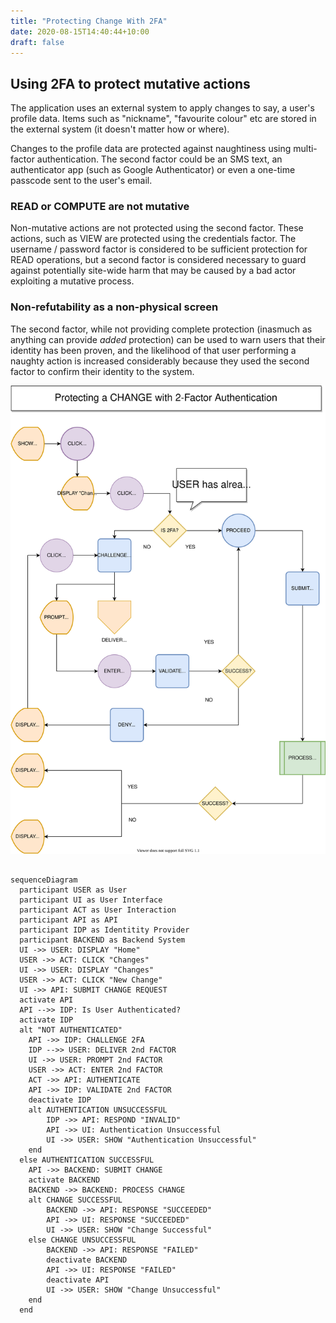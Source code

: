 ```yaml
---
title: "Protecting Change With 2FA"
date: 2020-08-15T14:40:44+10:00
draft: false
---
```


## Using 2FA to protect mutative actions

The application uses an external system to apply changes to say, a user's profile data. Items such as "nickname", "favourite colour" etc are stored in the external system (it doesn't matter how or where).

Changes to the profile data are protected against naughtiness using multi-factor authentication. The second factor could be an SMS text, an authenticator app (such as Google Authenticator) or even a one-time passcode sent to the user's email.

### READ or COMPUTE are not mutative

Non-mutative actions are not protected using the second factor. These actions, such as VIEW are protected using the credentials factor. The username / password factor is considered to be sufficient protection for READ operations, but a second factor is considered necessary to guard against potentially site-wide harm that may be caused by a bad actor exploiting a mutative process.

### Non-refutability as a non-physical screen

The second factor, while not providing complete protection (inasmuch as anything can provide _added_ protection) can be used to warn users that their identity has been proven, and the likelihood of that user performing a naughty action is increased considerably because they used the second factor to confirm their identity to the system.

![Flow Diagram](./images/Protecting-a-CHANGE-with-2FA.svg)

```mermaid

sequenceDiagram
  participant USER as User
  participant UI as User Interface
  participant ACT as User Interaction
  participant API as API
  participant IDP as Identitity Provider
  participant BACKEND as Backend System
  UI ->> USER: DISPLAY "Home"
  USER ->> ACT: CLICK "Changes"
  UI ->> USER: DISPLAY "Changes"
  USER ->> ACT: CLICK "New Change"
  UI ->> API: SUBMIT CHANGE REQUEST
  activate API
  API -->> IDP: Is User Authenticated?
  activate IDP
  alt "NOT AUTHENTICATED"
    API ->> IDP: CHALLENGE 2FA
    IDP -->> USER: DELIVER 2nd FACTOR
    UI ->> USER: PROMPT 2nd FACTOR
    USER ->> ACT: ENTER 2nd FACTOR
    ACT ->> API: AUTHENTICATE
    API ->> IDP: VALIDATE 2nd FACTOR
    deactivate IDP
    alt AUTHENTICATION UNSUCCESSFUL
        IDP ->> API: RESPOND "INVALID"
        API ->> UI: Authentication Unsuccessful
        UI ->> USER: SHOW "Authentication Unsuccessful"
    end
  else AUTHENTICATION SUCCESSFUL
    API ->> BACKEND: SUBMIT CHANGE
    activate BACKEND
    BACKEND ->> BACKEND: PROCESS CHANGE
    alt CHANGE SUCCESSFUL
        BACKEND ->> API: RESPONSE "SUCCEEDED"
        API ->> UI: RESPONSE "SUCCEEDED"
        UI ->> USER: SHOW "Change Successful"
    else CHANGE UNSUCCESSFUL
        BACKEND ->> API: RESPONSE "FAILED"
        deactivate BACKEND
        API ->> UI: RESPONSE "FAILED"
        deactivate API
        UI ->> USER: SHOW "Change Unsuccessful"
    end
  end

```
